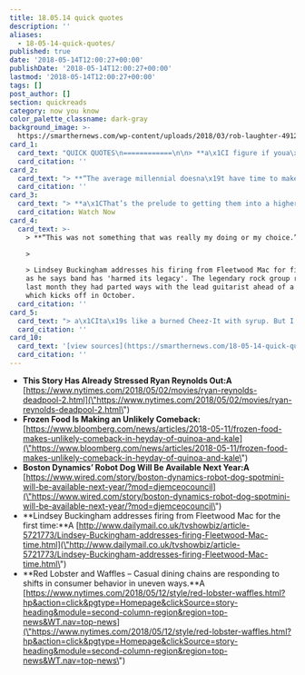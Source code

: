 ```yaml
---
title: 18.05.14 quick quotes
description: ''
aliases:
  - 18-05-14-quick-quotes/
published: true
date: '2018-05-14T12:00:27+00:00'
publishDate: '2018-05-14T12:00:27+00:00'
lastmod: '2018-05-14T12:00:27+00:00'
tags: []
post_author: []
section: quickreads
category: now you know
color_palette_classname: dark-gray
background_image: >-
  https://smarthernews.com/wp-content/uploads/2018/03/rob-laughter-491252-unsplash-360x360.jpg
card_1:
  card_text: "QUICK QUOTES\n============\n\n> **a\x1CI figure if youa\x19re going to jump off a cliff, you might as well fly.a\x1D**\n> \n> Actor Ryan Reynolds speaking about how he manages his anxiety; once he gets in front of a crowd, he's fine but in the hours before, he's not. His sequel to \"Deadpool\" debuts Friday, May 18th."
  card_citation: ''
card_2:
  card_text: "> **“The average millennial doesna\x19t have time to make a full meal with fresh meat and produce. More and more theya\x19re seeing these products as viable options.a\x1D**\n> \n> Dewey Warner, Euromonitor analyst on how the frozen meals have become a bright spot in the supermarket aisles despite appearing out of step with food trends such as quinoa, kale and farm-to-table. The popularity stems in part from a record-high level of single Americans as millennials wait to form families."
  card_citation: ''
card_3:
  card_text: "> **a\x1CThat’s the prelude to getting them into a higher rate production which we hope to start about the middle of next year.a\x1D**\n> \n> Marc Robert, Boston Dynamics CEO on plans to bring 100 of its Spotmini robot dogs into production later this year. The research firm said there would also be additional features like mounted security cameras and arms that could open doors. No price was disclosed.\n\n[Watch Now](https://www.youtube.com/embed/Ve9kWX_KXus?enablejsapi=1&autoplay=1&rel=0)"
  card_citation: Watch Now
card_4:
  card_text: >-
    > **“This was not something that was really my doing or my choice.”**

    > 

    > Lindsey Buckingham addresses his firing from Fleetwood Mac for first time
    as he says band has 'harmed its legacy'. The legendary rock group revealed
    last month they had parted ways with the lead guitarist ahead of a tour
    which kicks off in October.
  card_citation: ''
card_5:
  card_text: "> a\x1CIta\x19s like a burned Cheez-It with syrup. But I dona\x19t hate it like I thought I would.a\x1D\n> \n> Wife of NY Times Jordan Lebeau, who wrote an article on how casual dining chains like Red Lobster are trying new menu items amongst declining sales. Red Lobster's new menu item last month was lobster with waffles."
  card_citation: ''
card_10:
  card_text: '[view sources](https://smarthernews.com/18-05-14-quick-quotes/)'
  card_citation: ''
---
```

*   **This Story Has Already Stressed Ryan Reynolds Out:A** [https://www.nytimes.com/2018/05/02/movies/ryan-reynolds-deadpool-2.html](\"https://www.nytimes.com/2018/05/02/movies/ryan-reynolds-deadpool-2.html\")
*   **Frozen Food Is Making an Unlikely Comeback:**  
    [https://www.bloomberg.com/news/articles/2018-05-11/frozen-food-makes-unlikely-comeback-in-heyday-of-quinoa-and-kale](\"https://www.bloomberg.com/news/articles/2018-05-11/frozen-food-makes-unlikely-comeback-in-heyday-of-quinoa-and-kale\")
*   **Boston Dynamics’ Robot Dog Will Be Available Next Year:A**  
    [https://www.wired.com/story/boston-dynamics-robot-dog-spotmini-will-be-available-next-year/?mod=djemceocouncil](\"https://www.wired.com/story/boston-dynamics-robot-dog-spotmini-will-be-available-next-year/?mod=djemceocouncil\")
*   **Lindsey Buckingham addresses firing from Fleetwood Mac for the first time:**A [http://www.dailymail.co.uk/tvshowbiz/article-5721773/Lindsey-Buckingham-addresses-firing-Fleetwood-Mac-time.html](\"http://www.dailymail.co.uk/tvshowbiz/article-5721773/Lindsey-Buckingham-addresses-firing-Fleetwood-Mac-time.html\")
*   **Red Lobster and Waffles – Casual dining chains are responding to shifts in consumer behavior in uneven ways.**A [https://www.nytimes.com/2018/05/12/style/red-lobster-waffles.html?hp&action=click&pgtype=Homepage&clickSource=story-heading&module=second-column-region&region=top-news&WT.nav=top-news](\"https://www.nytimes.com/2018/05/12/style/red-lobster-waffles.html?hp&action=click&pgtype=Homepage&clickSource=story-heading&module=second-column-region&region=top-news&WT.nav=top-news\")